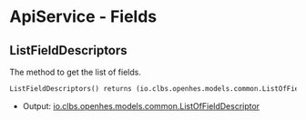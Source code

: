 # ApiService - Fields

## ListFieldDescriptors

The method to get the list of fields.

```proto
ListFieldDescriptors() returns (io.clbs.openhes.models.common.ListOfFieldDescriptor)
```

- Output: [io.clbs.openhes.models.common.ListOfFieldDescriptor](model-io-clbs-openhes-models-common-listoffielddescriptor.md)

